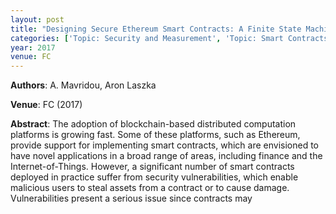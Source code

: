 ```yaml
---
layout: post
title: "Designing Secure Ethereum Smart Contracts: A Finite State Machine Based Approach"
categories: ['Topic: Security and Measurement', 'Topic: Smart Contracts', '2017', 'Venue: FC']
year: 2017
venue: FC
---
```

**Authors**: A. Mavridou, Aron Laszka

**Venue**: FC (2017)

**Abstract**: The adoption of blockchain-based distributed computation platforms is growing fast. Some of these platforms, such as Ethereum, provide support for implementing smart contracts, which are envisioned to have novel applications in a broad range of areas, including finance and the Internet-of-Things. However, a significant number of smart contracts deployed in practice suffer from security vulnerabilities, which enable malicious users to steal assets from a contract or to cause damage. Vulnerabilities present a serious issue since contracts may
